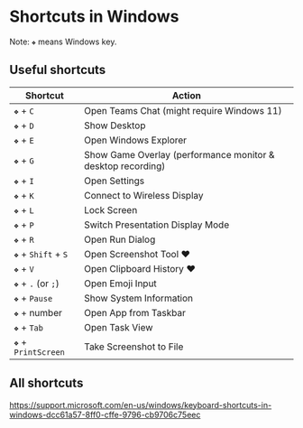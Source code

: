 # Shortcuts in Windows

Note: `❖` means Windows key.

## Useful shortcuts

| Shortcut | Action |
| --- | --- |
| `❖` + `C` | Open Teams Chat (might require Windows 11) |
| `❖` + `D` | Show Desktop |
| `❖` + `E` | Open Windows Explorer |
| `❖` + `G` | Show Game Overlay (performance monitor & desktop recording) | 
| `❖` + `I` | Open Settings |
| `❖` + `K` | Connect to Wireless Display |
| `❖` + `L` | Lock Screen |
| `❖` + `P` | Switch Presentation Display Mode |
| `❖` + `R` | Open Run Dialog |
| `❖` + `Shift` + `S` | Open Screenshot Tool ❤ |
| `❖` + `V` | Open Clipboard History ❤ |
| `❖` + `.` (or `;`) | Open Emoji Input |
| `❖` + `Pause` | Show System Information |
| `❖` + number | Open App from Taskbar |
| `❖` + `Tab` | Open Task View |
| `❖` + `PrintScreen` | Take Screenshot to File |

## All shortcuts

https://support.microsoft.com/en-us/windows/keyboard-shortcuts-in-windows-dcc61a57-8ff0-cffe-9796-cb9706c75eec